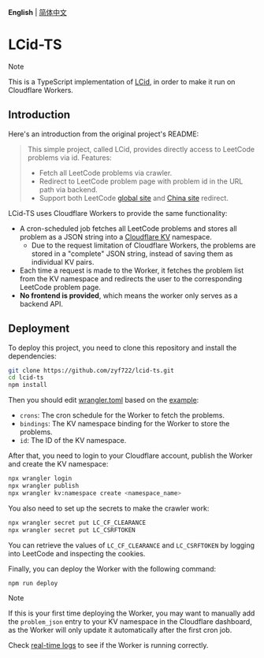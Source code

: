 **English** | [简体中文](README.zh-hans.md)

# LCid-TS

> [!NOTE]
>
> This is a TypeScript implementation of [LCid](https://github.com/bunnyxt/lcid), in order to make it run on Cloudflare Workers.

## Introduction

Here's an introduction from the original project's README:

> This simple project, called LCid, provides directly access to LeetCode problems via id. Features:
> 
> - Fetch all LeetCode problems via crawler.
> - Redirect to LeetCode problem page with problem id in the URL path via backend.
> - Support both LeetCode [global site](https://leetcode.com/problemset/all/) and [China site](https://leetcode-cn.com/problemset/all/) redirect.

LCid-TS uses Cloudflare Workers to provide the same functionality:
- A cron-scheduled job fetches all LeetCode problems and stores all problem as a JSON string into a [Cloudflare KV](https://developers.cloudflare.com/kv/) namespace.
  - Due to the request limitation of Cloudflare Workers, the problems are stored in a "complete" JSON string, instead of saving them as individual KV pairs.
- Each time a request is made to the Worker, it fetches the problem list from the KV namespace and redirects the user to the corresponding LeetCode problem page.
- **No frontend is provided**, which means the worker only serves as a backend API.

## Deployment
To deploy this project, you need to clone this repository and install the dependencies:

```bash
git clone https://github.com/zyf722/lcid-ts.git
cd lcid-ts
npm install
```

Then you should edit [wrangler.toml](./wrangler.toml) based on the [example](./wrangler.toml.example):
- `crons`: The cron schedule for the Worker to fetch the problems.
- `bindings`: The KV namespace binding for the Worker to store the problems.
- `id`: The ID of the KV namespace.

After that, you need to login to your Cloudflare account, publish the Worker and create the KV namespace:

```bash
npx wrangler login
npx wrangler publish
npx wrangler kv:namespace create <namespace_name>
```

You also need to set up the secrets to make the crawler work:

```bash
npx wrangler secret put LC_CF_CLEARANCE
npx wrangler secret put LC_CSRFTOKEN
```

You can retrieve the values of `LC_CF_CLEARANCE` and `LC_CSRFTOKEN` by logging into LeetCode and inspecting the cookies.

Finally, you can deploy the Worker with the following command:

```bash
npm run deploy
```

> [!NOTE]
>
> If this is your first time deploying the Worker, you may want to manually add the `problem_json` entry to your KV namespace in the Cloudflare dashboard, as the Worker will only update it automatically after the first cron job.

Check [real-time logs](https://developers.cloudflare.com/workers/observability/logging/real-time-logs/) to see if the Worker is running correctly.